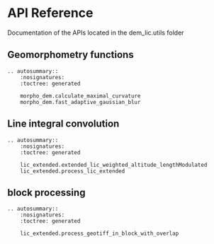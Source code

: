 # API Reference
Documentation of the APIs located in the dem_lic.utils folder


## Geomorphometry functions

```{eval-rst}
.. autosummary::
    :nosignatures:
    :toctree: generated

    morpho_dem.calculate_maximal_curvature
    morpho_dem.fast_adaptive_gaussian_blur
```


## Line integral convolution

```{eval-rst}
.. autosummary::
    :nosignatures:
    :toctree: generated

    lic_extended.extended_lic_weighted_altitude_lengthModulated
    lic_extended.process_lic_extended
```


## block processing

```{eval-rst}
.. autosummary::
    :nosignatures:
    :toctree: generated

    lic_extended.process_geotiff_in_block_with_overlap
```